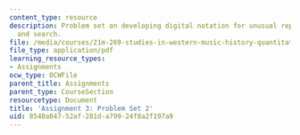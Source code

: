 ```yaml
---
content_type: resource
description: Problem set on developing digital notation for unusual repertories; similarity
  and search.
file: /media/courses/21m-269-studies-in-western-music-history-quantitative-and-computational-approaches-to-music-history-spring-2012/8540a04752af281da79924f8a2f197a9_MIT21M_269S12_pset2.pdf
file_type: application/pdf
learning_resource_types:
- Assignments
ocw_type: OCWFile
parent_title: Assignments
parent_type: CourseSection
resourcetype: Document
title: 'Assignment 3: Problem Set 2'
uid: 8540a047-52af-281d-a799-24f8a2f197a9
---
```

